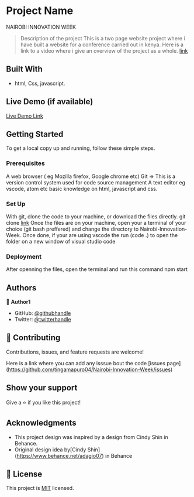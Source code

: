 

# Project Name
NAIROBI INNOVATION WEEK
> Description of the project
This is a two page website project where i have built a website for a conference carried out in kenya.
Here is a link to a video where  i give an overview of the project as a whole. [link](https://www.loom.com/share/f44065910d054fefb3f1ed0e4260e6bb)

## Built With

- html, Css, javascript.

## Live Demo (if available)

[Live Demo Link](https://tingamapuro04.github.io/Nairobi-Innovation-Week/)


## Getting Started
To get a local copy up and running, follow these simple steps.

### Prerequisites
A web browser ( eg Mozilla firefox, Google chrome etc)
Git => This is a version control system  used for code source management
A text editor eg vscode, atom etc
basic knowledge on html, javascript and css.

### Set Up
With git, clone the code to your machine, or download the files directly.
git clone [link](https://tingamapuro04.github.io/Nairobi-Innovation-Week/)
Once the files are on your machine, open your a terminal of your choice (git bash preffered) and change the directory to Nairobi-Innovation-Week.
Once done, if your are using vscode the run (code .) to open the folder on a new window of visual studio code


### Deployment
After openning the files, open the terminal and run this command npm start



## Authors

👤 **Author1**

- GitHub: [@githubhandle](https://github.com/tingamapuro04)
- Twitter: [@twitterhandle](https://twitter.com/alphonce_mobutu)

## 🤝 Contributing

Contributions, issues, and feature requests are welcome!

Here is a link where you can add any isssue bout the code [issues page] (https://github.com/tingamapuro04/Nairobi-Innovation-Week/issues)

## Show your support

Give a ⭐️ if you like this project!

## Acknowledgments

- This project design was inspired by a design from Cindy Shin in Behance.
- Original design idea by[Cindy Shin] (https://www.behance.net/adagio07) in Behance

## 📝 License

This project is [MIT](./MIT.md) licensed.
